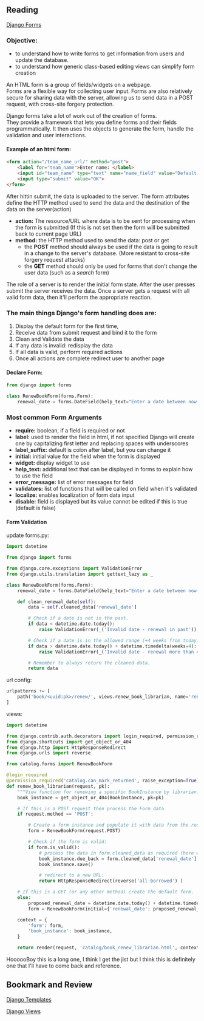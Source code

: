 ## Reading

[Django Forms](https://developer.mozilla.org/en-US/docs/Learn/Server-side/Django/Forms)

### Objective: 
* to understand how to write forms to get information from users and update the database. 
* to understand how generic class-based editing views can simplify form creation

An HTML form is a group of fields/widgets on a webpage.  
Forms are a flexible way for collecting user input. 
Forms are also relatively secure for sharing data with the server, allowing us to send data in a POST request, with cross-site forgery protection.

Django forms take a lot of work out of the creation of forms.  
They provide a framework that lets you define forms and their fields programmatically. 
It then uses the objects to generate the form, handle the validation and user interactions.  

#### Example of an html form:
```html
<form action="/team_name_url/" method="post">
    <label for="team_name">Enter name: </label>
    <input id="team_name" type="text" name="name_field" value="Default name for team.">
    <input type="submit" value="OK">
</form>
```

After hittin submit, the data is uploaded to the server. 
The form attributes define the HTTP method used to send the data and the destination of the data on the server(action)
* **action:** The resource/URL where data is to be sent for processing when the form is submitted (If this is not set then the form will be submitted back to current page URL)
* **method:** the HTTP method used to send the data: post or get
	* the **POST** method should always be used if the data is going to result in a change to the server's database. (More resistant to cross-site forgery request attacks)
	* the **GET** method should only be used for forms that don't change the user data (such as a *search* form)

The role of a server is to render the initial form state. 
After the user presses submit the server receives the data. 
Once a server gets a request with all valid form data, then it'll perform the appropriate reaction.

### The main things Django's form handling does are:
1. Display the default form for the first time,
2. Receive data from submit request and bind it to the form
3. Clean and Validate the data
4. If any data is invalid: redisplay the data
5. If all data is valid, perform required actions
6. Once all actions are complete redirect user to another page


#### Declare Form:
```python
from django import forms

class RenewBookForm(forms.Form):
    renewal_date = forms.DateField(help_text="Enter a date between now and 4 weeks (default 3).")
```

### Most common Form Arguments
* **require:** boolean, if a field is required or not
* **label:** used to render the field in html, if not specified Django will create one by capitalizing first letter and replacing spaces with underscores
* **label_suffix:** default is colon after label, but you can change it
* **initial:** initial value for the field when the form is displayed
* **widget:** display widget to use
* **help_text:** additional text that can be displayed in forms to explain how to use the field
* **error_message:** list of error messages for field
* **validators:** list of functions that will be called on field when it's validated
* **localize:** enables localization of form data input
* **disable:** field is displayed but its value cannot be edited if this is true (default is false)

#### Form Validation
update forms.py:
```python
import datetime

from django import forms

from django.core.exceptions import ValidationError
from django.utils.translation import gettext_lazy as _

class RenewBookForm(forms.Form):
    renewal_date = forms.DateField(help_text="Enter a date between now and 4 weeks (default 3).")

    def clean_renewal_date(self):
        data = self.cleaned_data['renewal_date']

        # Check if a date is not in the past.
        if data < datetime.date.today():
            raise ValidationError(_('Invalid date - renewal in past'))

        # Check if a date is in the allowed range (+4 weeks from today).
        if data > datetime.date.today() + datetime.timedelta(weeks=4):
            raise ValidationError(_('Invalid date - renewal more than 4 weeks ahead'))

        # Remember to always return the cleaned data.
        return data
```

url config:
```python
urlpatterns += [
    path('book/<uuid:pk>/renew/', views.renew_book_librarian, name='renew-book-librarian'),
]
```

views:

```python
import datetime

from django.contrib.auth.decorators import login_required, permission_required
from django.shortcuts import get_object_or_404
from django.http import HttpResponseRedirect
from django.urls import reverse

from catalog.forms import RenewBookForm

@login_required
@permission_required('catalog.can_mark_returned', raise_exception=True)
def renew_book_librarian(request, pk):
    """View function for renewing a specific BookInstance by librarian."""
    book_instance = get_object_or_404(BookInstance, pk=pk)

    # If this is a POST request then process the Form data
    if request.method == 'POST':

        # Create a form instance and populate it with data from the request (binding):
        form = RenewBookForm(request.POST)

        # Check if the form is valid:
        if form.is_valid():
            # process the data in form.cleaned_data as required (here we just write it to the model due_back field)
            book_instance.due_back = form.cleaned_data['renewal_date']
            book_instance.save()

            # redirect to a new URL:
            return HttpResponseRedirect(reverse('all-borrowed') )

    # If this is a GET (or any other method) create the default form.
    else:
        proposed_renewal_date = datetime.date.today() + datetime.timedelta(weeks=3)
        form = RenewBookForm(initial={'renewal_date': proposed_renewal_date})

    context = {
        'form': form,
        'book_instance': book_instance,
    }

    return render(request, 'catalog/book_renew_librarian.html', context)
```




HoooooBoy this is a long one, I think I get the jist but I think this is definitely one that I'll have to come back and reference. 


## Bookmark and Review

[Django Templates](https://developer.mozilla.org/en-US/docs/Learn/Server-side/Django/Home_page)

[Django Views](https://developer.mozilla.org/en-US/docs/Learn/Server-side/Django/Generic_views)